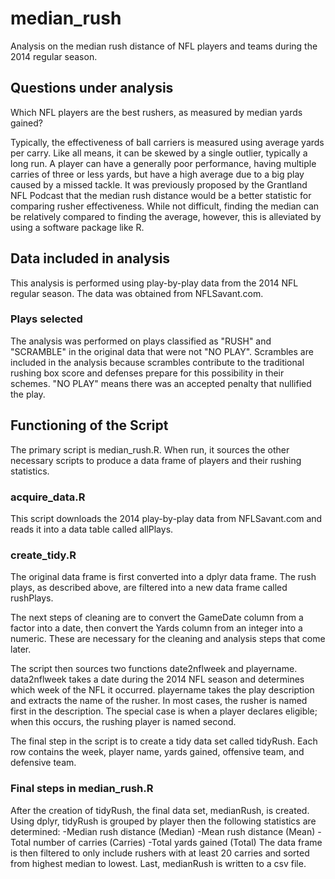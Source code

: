# median_rush
Analysis on the median rush distance of NFL players and teams during the 2014 regular season.

## Questions under analysis
Which NFL players are the best rushers, as measured by median yards gained?

Typically, the effectiveness of ball carriers is measured using average yards per carry. Like all means, it can be skewed by a single outlier, typically a long run. A player can have a generally poor performance, having multiple carries of three or less yards, but have a high average due to a big play caused by a missed tackle. It was previously proposed by the Grantland NFL Podcast that the median rush distance would be a better statistic for comparing rusher effectiveness. While not difficult, finding the median can be relatively compared to finding the average, however, this is alleviated by using a software package like R.

## Data included in analysis
This analysis is performed using play-by-play data from the 2014 NFL regular season. The data was obtained from NFLSavant.com.

### Plays selected
The analysis was performed on plays classified as "RUSH" and "SCRAMBLE" in the original data that were not "NO PLAY". Scrambles are included in the analysis because scrambles contribute to the traditional rushing box score and defenses prepare for this possibility in their schemes. "NO PLAY" means there was an accepted penalty that nullified the play. 

## Functioning of the Script
The primary script is median_rush.R. When run, it sources the other necessary scripts to produce a data frame of players and their rushing statistics.

### acquire_data.R
This script downloads the 2014 play-by-play data from NFLSavant.com and reads it into a data table called allPlays.

### create_tidy.R
The original data frame is first converted into a dplyr data frame. The rush plays, as described above, are filtered into a new data frame called rushPlays.

The next steps of cleaning are to convert the GameDate column from a factor into a date, then convert the Yards column from an integer into a numeric. These are necessary for the cleaning and analysis steps that come later.

The script then sources two functions date2nflweek and playername. data2nflweek takes a date during the 2014 NFL season and determines which week of the NFL it occurred. playername takes the play description and extracts the name of the rusher. In most cases, the rusher is named first in the description. The special case is when a player declares eligible; when this occurs, the rushing player is named second.

The final step in the script is to create a tidy data set called tidyRush. Each row contains the week, player name, yards gained, offensive team, and defensive team. 

### Final steps in median_rush.R
After the creation of tidyRush, the final data set, medianRush, is created. Using dplyr, tidyRush is grouped by player then the following statistics are determined:
-Median rush distance (Median)
-Mean rush distance (Mean)
-Total number of carries (Carries)
-Total yards gained (Total)
The data frame is then filtered to only include rushers with at least 20 carries and  sorted from highest median to lowest. Last, medianRush is written to a csv file.